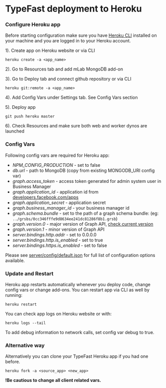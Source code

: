 # TypeFast deployment to Heroku

### Configure Heroku app

Before starting configuration make sure you have [Heroku CLI](https://toolbelt.heroku.com/) installed on your machine and you are logged in to your Heroku account.

1). Create app on Heroku website or via CLI

    heroku create -a <app_name>

2). Go to Resources tab and add mLab MongoDB add-on

3). Go to Deploy tab and connect github repository or via CLI

    heroku git:remote -a <app_name>

4). Add Config Vars under Settings tab. See Config Vars section

5). Deploy app

    git push heroku master

6). Check Resources and make sure both web and worker dynos are launched

### Config Vars

Following config vars are required for Heroku app:

* *NPM_CONFIG_PRODUCTION* - set to false
* *db.url* - path to MongoDB (copy from existing MONGODB_URI config var)
* *graph.access_token* - access token generated for admin system user in Business Manager
* *graph.application_id* - application id from [developers.facebook.com/apps](https://developers.facebook.com/apps)
* *graph.application_secret* - application secret
* *graph.business_manager_id* - your business manager id
* *graph.schema.bundle* - set to the path of a graph schema bundle: (eg: `../grsbs/0cc346fffe9d8634ee241dc81286f8b1.grsb`)
* *graph.version.0* - major version of Graph API, [check current version](https://developers.facebook.com/docs/graph-api)
* *graph.version.1* - minor version of Graph API
* *server.bindings.http.addr* - set to 0.0.0.0
* *server.bindings.http.is_enabled* - set to true
* *server.bindings.https.is_enabled* - set to false

Please see [server/config/default.json](server/config/default.json) for full list of configuration options available.

### Update and Restart

Heroku app restarts automatically whenever you deploy code, change config vars or change add-ons. You can restart app via CLI as well by running:

    heroku restart

You can check app logs on Heroku website or with:

    heroku logs --tail

To add debug information to network calls, set config var debug to true.

### Alternative way

Alternatively you can clone your TypeFast Heroku app if you had one before.

    heroku fork -a <source_app> <new_app>

**!Be cautious to change all client related vars.**
